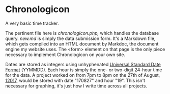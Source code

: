 # Chronologicon

A very basic time tracker.

The pertinent file here is *chronologicon.php,* which handles the database query. *new.md* is simply the data submission form. It's a Markdown file, which gets compiled into an HTML document by Markdoc, the document engine my website uses. The &lt;form&gt; element on that page is the only piece necessary to implement Chronologicon on your own site.
  
Dates are stored as integers using unhyphenated [Universal Standard Date Format](https://www.cl.cam.ac.uk/~mgk25/iso-time.html) (YYMMDD). Each hour is simply the one- or two-digit 24-hour time for the data. A project worked on from 7pm to 8pm on the 27th of August, [12017](https://en.wikipedia.org/wiki/Holocene_calendar), would be stored with date "170827" and hour "19". This isn't necessary for graphing, it's just how I write time across all projects.
